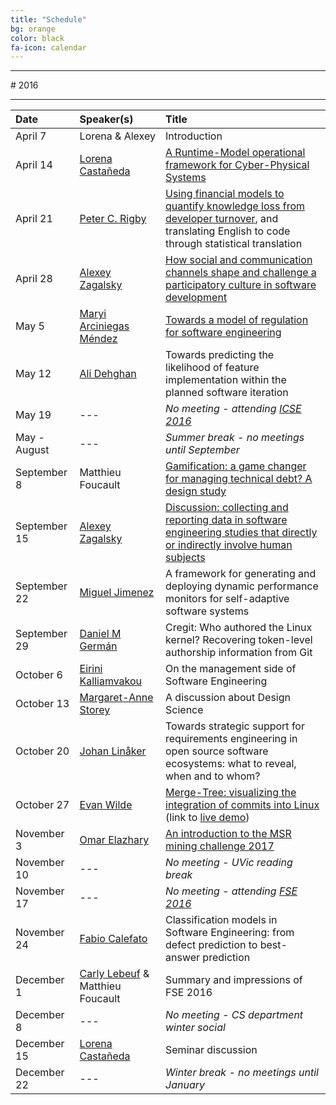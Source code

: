 ```yaml
---
title: "Schedule"
bg: orange
color: black
fa-icon: calendar
---
```


<hr>
# 2016
<hr>

| Date | Speaker(s) | Title |
|:---------|:-----------|:---------|
| April 7  | Lorena & Alexey | Introduction |
| April 14 | [Lorena Castañeda](http://www.rigiresearch.com/people/lorena-castaneda) | [A Runtime-Model operational framework for Cyber-Physical Systems](/slides/lcastane-RS-ATSE.pdf) |
| April 21 | [Peter C. Rigby](http://users.encs.concordia.ca/~pcr/) | [Using financial models to quantify knowledge loss from developer turnover](/slides/RigbyUVic.pdf), and translating English to code through statistical translation |
| April 28 | [Alexey Zagalsky](http://alexeyza.com/) | [How social and communication channels shape and challenge a participatory culture in software development](https://speakerdeck.com/alexeyza/how-social-and-communication-channels-shape-and-challenge-a-participatory-culture-in-software-development) |
| May 5 | [Maryi Arciniegas Méndez](https://twitter.com/maryiarciniegas) | [Towards a model of regulation for software engineering](/slides/Maryi_Model_of_Regulation_Seminar_050516.pdf) |
| May 12| [Ali Dehghan](http://thesegalgroup.org/people/ali-dehghan/) | Towards predicting the likelihood of feature implementation within the planned software iteration |
| May 19| --- | *No meeting - attending [ICSE 2016](http://2016.icse.cs.txstate.edu/)* |
| May - August | --- | *Summer break - no meetings until September* |
| September 8 | Matthieu Foucault | [Gamification: a game changer for managing technical debt? A design study](https://docs.google.com/presentation/d/1IiFrohG4CLMBdp68tFkhTIZfyv7lccYbMij4ncEfkDw/edit#slide=id.p) |
| September 15 | [Alexey Zagalsky](http://alexeyza.com/) | [Discussion: collecting and reporting data in software engineering studies that directly or indirectly involve human subjects](/slides/Seminar_discussion_sept2016.pdf) |
| September 22 | [Miguel Jimenez](http://www.rigiresearch.com/people/miguel-jimenez) | A framework for generating and deploying dynamic performance monitors for self-adaptive software systems |
| September 29 | [Daniel M Germán](http://turingmachine.org/) | Cregit: Who authored the Linux kernel? Recovering token-level authorship information from Git |
| October 6 | [Eirini Kalliamvakou](http://thesegalgroup.org/people/eirini-kalliamvakou/) | On the management side of Software Engineering |
| October 13 | [Margaret-Anne Storey](https://margaretannestorey.wordpress.com/) | A discussion about Design Science |
| October 20 | [Johan Linåker](http://cs.lth.se/johan_linaker)| Towards strategic support for requirements engineering in open source software ecosystems: what to reveal, when and to whom? |
| October 27 | [Evan Wilde](https://web.uvic.ca/~etcwilde/) | [Merge-Tree: visualizing the integration of commits into Linux](/slides/evan_wilde_2016.pdf) (link to [live demo](http://li.turingmachine.org/)) |
| November 3 | [Omar Elazhary](https://twitter.com/omazhary) | [An introduction to the MSR mining challenge 2017](/slides/MSR_challenge_Omar.pdf) |
| November 10 | --- | *No meeting - UVic reading break* |
| November 17 | --- | *No meeting - attending [FSE 2016](http://www.cs.ucdavis.edu/fse2016/)* |
| November 24 | [Fabio Calefato](http://collab.di.uniba.it/fabio/) | Classification models in Software Engineering: from defect prediction to best-answer prediction |
| December 1 | [Carly Lebeuf](http://clebeuf.github.io/) & Matthieu Foucault | Summary and impressions of FSE 2016 |
| December 8 | --- | *No meeting - CS department winter social* |
| December 15 | [Lorena Castañeda](http://www.rigiresearch.com/people/lorena-castaneda) | Seminar discussion |
| December 22 | --- | *Winter break - no meetings until January* |